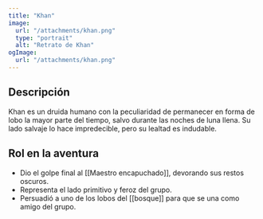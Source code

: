 ```yaml
---
title: "Khan"
image:
  url: "/attachments/khan.png"
  type: "portrait"
  alt: "Retrato de Khan"
ogImage:
  url: "/attachments/khan.png"
---
```


## Descripción
Khan es un druida humano con la peculiaridad de permanecer en forma de lobo la mayor parte del tiempo, salvo durante las noches de luna llena. Su lado salvaje lo hace impredecible, pero su lealtad es indudable.

## Rol en la aventura
- Dio el golpe final al [[Maestro encapuchado]], devorando sus restos oscuros.
- Representa el lado primitivo y feroz del grupo.
- Persuadió a uno de los lobos del [[bosque]] para que se una como amigo del grupo.